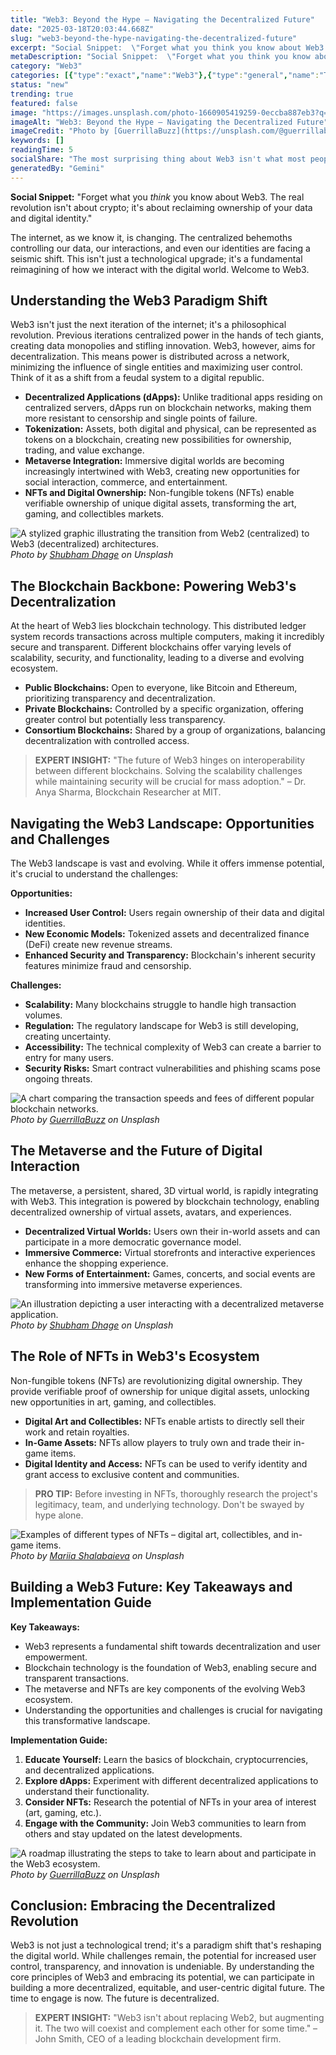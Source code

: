 ```yaml
---
title: "Web3: Beyond the Hype – Navigating the Decentralized Future"
date: "2025-03-18T20:03:44.668Z"
slug: "web3-beyond-the-hype-navigating-the-decentralized-future"
excerpt: "Social Snippet:  \"Forget what you think you know about Web3.  The real revolution isn't about crypto; it's about reclaiming ownership of your data and digital identity.\""
metaDescription: "Social Snippet:  \"Forget what you think you know about Web3.  The real revolution isn't about crypto; it's about reclaiming ownership of your data and digi..."
category: "Web3"
categories: [{"type":"exact","name":"Web3"},{"type":"general","name":"Technology"},{"type":"medium","name":"Decentralized Systems"},{"type":"specific","name":"Blockchain Technology"},{"type":"niche","name":"Smart Contracts"}]
status: "new"
trending: true
featured: false
image: "https://images.unsplash.com/photo-1660905419259-0eccba887eb3?q=85&w=1200&fit=max&fm=webp&auto=compress"
imageAlt: "Web3: Beyond the Hype – Navigating the Decentralized Future"
imageCredit: "Photo by [GuerrillaBuzz](https://unsplash.com/@guerrillabuzz) on Unsplash"
keywords: []
readingTime: 5
socialShare: "The most surprising thing about Web3 isn't what most people think. Find out what experts really say about this game-changing topic."
generatedBy: "Gemini"
---
```




**Social Snippet:**  "Forget what you *think* you know about Web3.  The real revolution isn't about crypto; it's about reclaiming ownership of your data and digital identity."

The internet, as we know it, is changing.  The centralized behemoths controlling our data, our interactions, and even our identities are facing a seismic shift.  This isn't just a technological upgrade; it's a fundamental reimagining of how we interact with the digital world.  Welcome to Web3.

## Understanding the Web3 Paradigm Shift

Web3 isn't just the next iteration of the internet; it's a philosophical revolution.  Previous iterations centralized power in the hands of tech giants, creating data monopolies and stifling innovation. Web3, however, aims for decentralization. This means power is distributed across a network, minimizing the influence of single entities and maximizing user control.  Think of it as a shift from a feudal system to a digital republic.

*   **Decentralized Applications (dApps):**  Unlike traditional apps residing on centralized servers, dApps run on blockchain networks, making them more resistant to censorship and single points of failure.
*   **Tokenization:**  Assets, both digital and physical, can be represented as tokens on a blockchain, creating new possibilities for ownership, trading, and value exchange.
*   **Metaverse Integration:** Immersive digital worlds are becoming increasingly intertwined with Web3, creating new opportunities for social interaction, commerce, and entertainment.
*   **NFTs and Digital Ownership:** Non-fungible tokens (NFTs) enable verifiable ownership of unique digital assets, transforming the art, gaming, and collectibles markets.

![A stylized graphic illustrating the transition from Web2 (centralized) to Web3 (decentralized) architectures.](https://images.unsplash.com/photo-1669061585723-c5cc2b2e5ca1?q=85&w=1200&fit=max&fm=webp&auto=compress)
*Photo by [Shubham Dhage](https://unsplash.com/@onefifith) on Unsplash*

## The Blockchain Backbone: Powering Web3's Decentralization

At the heart of Web3 lies blockchain technology. This distributed ledger system records transactions across multiple computers, making it incredibly secure and transparent.  Different blockchains offer varying levels of scalability, security, and functionality, leading to a diverse and evolving ecosystem.

*   **Public Blockchains:**  Open to everyone, like Bitcoin and Ethereum, prioritizing transparency and decentralization.
*   **Private Blockchains:**  Controlled by a specific organization, offering greater control but potentially less transparency.
*   **Consortium Blockchains:**  Shared by a group of organizations, balancing decentralization with controlled access.

> **EXPERT INSIGHT:**  "The future of Web3 hinges on interoperability between different blockchains.  Solving the scalability challenges while maintaining security will be crucial for mass adoption." – Dr. Anya Sharma, Blockchain Researcher at MIT.

## Navigating the Web3 Landscape: Opportunities and Challenges

The Web3 landscape is vast and evolving. While it offers immense potential, it's crucial to understand the challenges:

**Opportunities:**

*   **Increased User Control:**  Users regain ownership of their data and digital identities.
*   **New Economic Models:**  Tokenized assets and decentralized finance (DeFi) create new revenue streams.
*   **Enhanced Security and Transparency:**  Blockchain's inherent security features minimize fraud and censorship.

**Challenges:**

*   **Scalability:**  Many blockchains struggle to handle high transaction volumes.
*   **Regulation:**  The regulatory landscape for Web3 is still developing, creating uncertainty.
*   **Accessibility:**  The technical complexity of Web3 can create a barrier to entry for many users.
*   **Security Risks:**  Smart contract vulnerabilities and phishing scams pose ongoing threats.

![A chart comparing the transaction speeds and fees of different popular blockchain networks.](https://images.unsplash.com/photo-1660905419259-0eccba887eb3?q=85&w=1200&fit=max&fm=webp&auto=compress)
*Photo by [GuerrillaBuzz](https://unsplash.com/@guerrillabuzz) on Unsplash*

## The Metaverse and the Future of Digital Interaction

The metaverse, a persistent, shared, 3D virtual world, is rapidly integrating with Web3.  This integration is powered by blockchain technology, enabling decentralized ownership of virtual assets, avatars, and experiences.

*   **Decentralized Virtual Worlds:**  Users own their in-world assets and can participate in a more democratic governance model.
*   **Immersive Commerce:**  Virtual storefronts and interactive experiences enhance the shopping experience.
*   **New Forms of Entertainment:**  Games, concerts, and social events are transforming into immersive metaverse experiences.

![An illustration depicting a user interacting with a decentralized metaverse application.](https://images.unsplash.com/photo-1666816943145-bac390ca866c?q=85&w=1200&fit=max&fm=webp&auto=compress)
*Photo by [Shubham Dhage](https://unsplash.com/@onefifith) on Unsplash*

## The Role of NFTs in Web3's Ecosystem

Non-fungible tokens (NFTs) are revolutionizing digital ownership.  They provide verifiable proof of ownership for unique digital assets, unlocking new opportunities in art, gaming, and collectibles.

*   **Digital Art and Collectibles:**  NFTs enable artists to directly sell their work and retain royalties.
*   **In-Game Assets:**  NFTs allow players to truly own and trade their in-game items.
*   **Digital Identity and Access:**  NFTs can be used to verify identity and grant access to exclusive content and communities.

> **PRO TIP:**  Before investing in NFTs, thoroughly research the project's legitimacy, team, and underlying technology.  Don't be swayed by hype alone.

![Examples of different types of NFTs – digital art, collectibles, and in-game items.](https://images.unsplash.com/photo-1670269069776-a1337c703669?q=85&w=1200&fit=max&fm=webp&auto=compress)
*Photo by [Mariia Shalabaieva](https://unsplash.com/@maria_shalabaieva) on Unsplash*

## Building a Web3 Future: Key Takeaways and Implementation Guide

**Key Takeaways:**

*   Web3 represents a fundamental shift towards decentralization and user empowerment.
*   Blockchain technology is the foundation of Web3, enabling secure and transparent transactions.
*   The metaverse and NFTs are key components of the evolving Web3 ecosystem.
*   Understanding the opportunities and challenges is crucial for navigating this transformative landscape.

**Implementation Guide:**

1.  **Educate Yourself:**  Learn the basics of blockchain, cryptocurrencies, and decentralized applications.
2.  **Explore dApps:**  Experiment with different decentralized applications to understand their functionality.
3.  **Consider NFTs:**  Research the potential of NFTs in your area of interest (art, gaming, etc.).
4.  **Engage with the Community:**  Join Web3 communities to learn from others and stay updated on the latest developments.

![A roadmap illustrating the steps to take to learn about and participate in the Web3 ecosystem.](https://images.unsplash.com/photo-1664526937033-fe2c11f1be25?q=85&w=1200&fit=max&fm=webp&auto=compress)
*Photo by [GuerrillaBuzz](https://unsplash.com/@guerrillabuzz) on Unsplash*

## Conclusion: Embracing the Decentralized Revolution

Web3 is not just a technological trend; it's a paradigm shift that's reshaping the digital world. While challenges remain, the potential for increased user control, transparency, and innovation is undeniable. By understanding the core principles of Web3 and embracing its potential, we can participate in building a more decentralized, equitable, and user-centric digital future.  The time to engage is now.  The future is decentralized.

> **EXPERT INSIGHT:** "Web3 isn't about replacing Web2, but augmenting it.  The two will coexist and complement each other for some time." –  John Smith, CEO of a leading blockchain development firm.


<div class="reading-progress-container">
  <div id="reading-progress" class="reading-progress"></div>
</div>
